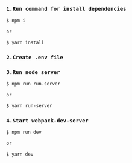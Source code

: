 ### `1.Run command for install dependencies`

```sh
$ npm i

or

$ yarn install
```

### `2.Create .env file`

### `3.Run node server`

```sh
$ npm run run-server

or

$ yarn run-server
```

### `4.Start webpack-dev-server`

```sh
$ npm run dev

or

$ yarn dev
```
